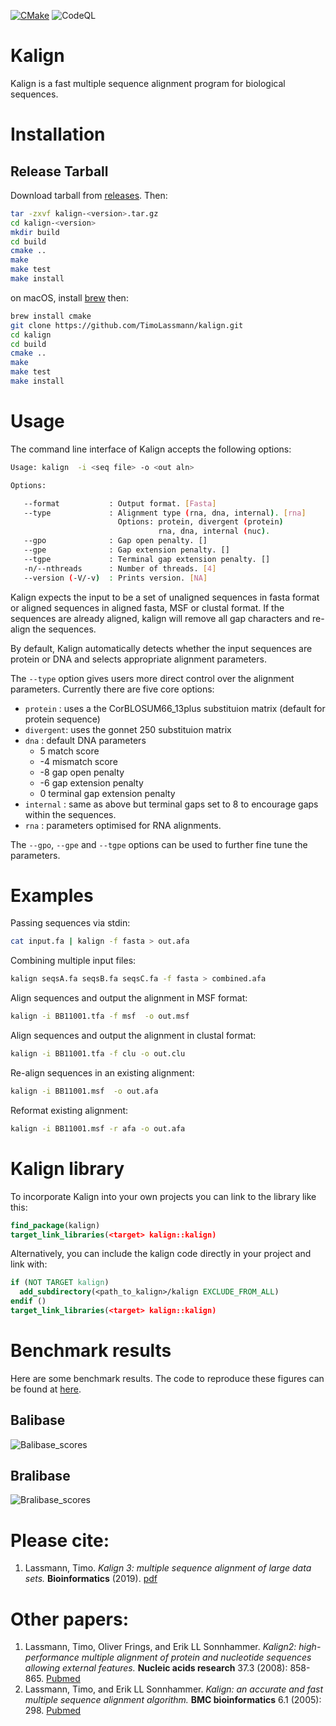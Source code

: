<!-- ![C/C++ CI](https://github.com/TimoLassmann/kalign/workflows/C/C++%20CI/badge.svg) -->
[![CMake](https://github.com/TimoLassmann/kalign/actions/workflows/cmake.yml/badge.svg)](https://github.com/TimoLassmann/kalign/actions/workflows/cmake.yml)
![CodeQL](https://github.com/TimoLassmann/kalign/workflows/CodeQL/badge.svg)

# Kalign

Kalign is a fast multiple sequence alignment program for biological sequences.

# Installation

## Release Tarball

Download tarball from [releases](https://github.com/TimoLassmann/kalign/releases). Then:

``` bash
tar -zxvf kalign-<version>.tar.gz
cd kalign-<version>
mkdir build 
cd build
cmake .. 
make 
make test 
make install
```

on macOS, install [brew](https://brew.sh/) then:

``` bash
brew install cmake 
git clone https://github.com/TimoLassmann/kalign.git
cd kalign
cd build 
cmake ..
make 
make test 
make install
```

# Usage

The command line interface of Kalign accepts the following options:

```bash
Usage: kalign  -i <seq file> -o <out aln> 

Options:

   --format           : Output format. [Fasta]
   --type             : Alignment type (rna, dna, internal). [rna]
                        Options: protein, divergent (protein) 
                                 rna, dna, internal (nuc). 
   --gpo              : Gap open penalty. []
   --gpe              : Gap extension penalty. []
   --tgpe             : Terminal gap extension penalty. []
   -n/--nthreads      : Number of threads. [4]
   --version (-V/-v)  : Prints version. [NA]


```


Kalign expects the input to be a set of unaligned sequences in fasta format or aligned sequences in aligned fasta, MSF or clustal format. If the sequences are already aligned, kalign will remove all gap characters and re-align the sequences. 

By default, Kalign automatically detects whether the input sequences are protein or DNA and selects appropriate alignment parameters. 

The `--type` option gives users more direct control over the alignment parameters. Currently there are five core options:

- `protein`  : uses a the CorBLOSUM66_13plus substituion matrix (default for protein sequence)
- `divergent`: uses the gonnet 250 substituion matrix 
- `dna`      : default DNA parameters
  +  5 match score 
  + -4 mismatch score
  + -8 gap open penalty
  + -6 gap extension penalty 
  +  0 terminal gap extension penalty
- `internal` : same as above but terminal gaps set to 8 to encourage gaps within the sequences. 
- `rna`      : parameters optimised for RNA alignments.

The `--gpo`, `--gpe` and `--tgpe` options can be used to further fine tune the parameters.

# Examples

Passing sequences via stdin:

```bash
cat input.fa | kalign -f fasta > out.afa
```

Combining multiple input files:

```bash
kalign seqsA.fa seqsB.fa seqsC.fa -f fasta > combined.afa
```

Align sequences and output the alignment in MSF format:

```bash
kalign -i BB11001.tfa -f msf  -o out.msf
```

Align sequences and output the alignment in clustal format:

```bash
kalign -i BB11001.tfa -f clu -o out.clu
```

Re-align sequences in an existing alignment:

```bash
kalign -i BB11001.msf  -o out.afa
```

Reformat existing alignment:

```bash
kalign -i BB11001.msf -r afa -o out.afa
```

# Kalign library 

To incorporate Kalign into your own projects you can link to the library like this: 

```cmake 
find_package(kalign)
target_link_libraries(<target> kalign::kalign)
```

Alternatively, you can include the kalign code directly in your project and link with:

```cmake
if (NOT TARGET kalign)
  add_subdirectory(<path_to_kalign>/kalign EXCLUDE_FROM_ALL)
endif ()
target_link_libraries(<target> kalign::kalign)
```
# Benchmark results

Here are some benchmark results. The code to reproduce these figures can be found at [here](scripts/benchmark.org).

## Balibase

![Balibase_scores](https://user-images.githubusercontent.com/8110320/198513840-0e08a634-bb41-4826-bd58-7fc66eae1054.jpeg)

## Bralibase

![Bralibase_scores](https://user-images.githubusercontent.com/8110320/198513850-00e5037f-355f-45ec-828f-ed8d47497272.jpeg)

# Please cite:
1. Lassmann, Timo. _Kalign 3: multiple sequence alignment of large data sets._ **Bioinformatics** (2019). [pdf](https://academic.oup.com/bioinformatics/advance-article-pdf/doi/10.1093/bioinformatics/btz795/30314127/btz795.pdf)

# Other papers:
1. Lassmann, Timo, Oliver Frings, and Erik LL Sonnhammer. _Kalign2: high-performance multiple alignment of protein and nucleotide sequences allowing external features._ **Nucleic acids research** 37.3 (2008): 858-865. [Pubmed](https://www.ncbi.nlm.nih.gov/pmc/articles/PMC2647288/)
2. Lassmann, Timo, and Erik LL Sonnhammer. _Kalign: an accurate and fast multiple sequence alignment algorithm._ **BMC bioinformatics** 6.1 (2005): 298. [Pubmed](https://www.ncbi.nlm.nih.gov/pmc/articles/PMC1325270/)
